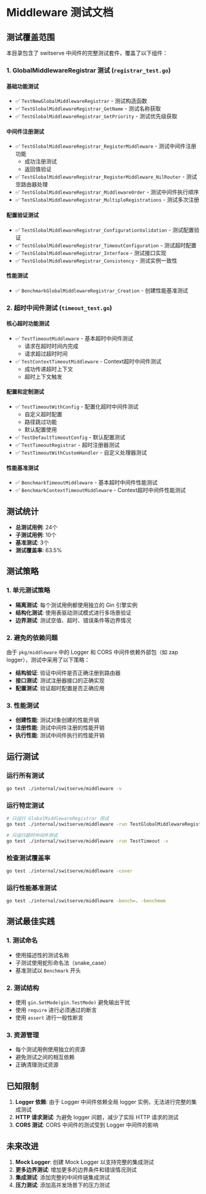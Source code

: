 # Middleware 测试文档

## 测试覆盖范围

本目录包含了 switserve 中间件的完整测试套件，覆盖了以下组件：

### 1. GlobalMiddlewareRegistrar 测试 (`registrar_test.go`)

#### 基础功能测试
- ✅ `TestNewGlobalMiddlewareRegistrar` - 测试构造函数
- ✅ `TestGlobalMiddlewareRegistrar_GetName` - 测试名称获取
- ✅ `TestGlobalMiddlewareRegistrar_GetPriority` - 测试优先级获取

#### 中间件注册测试
- ✅ `TestGlobalMiddlewareRegistrar_RegisterMiddleware` - 测试中间件注册功能
  - 成功注册测试
  - 返回值验证
- ✅ `TestGlobalMiddlewareRegistrar_RegisterMiddleware_NilRouter` - 测试空路由器处理
- ✅ `TestGlobalMiddlewareRegistrar_MiddlewareOrder` - 测试中间件执行顺序
- ✅ `TestGlobalMiddlewareRegistrar_MultipleRegistrations` - 测试多次注册

#### 配置验证测试
- ✅ `TestGlobalMiddlewareRegistrar_ConfigurationValidation` - 测试配置验证
- ✅ `TestGlobalMiddlewareRegistrar_TimeoutConfiguration` - 测试超时配置
- ✅ `TestGlobalMiddlewareRegistrar_Interface` - 测试接口实现
- ✅ `TestGlobalMiddlewareRegistrar_Consistency` - 测试实例一致性

#### 性能测试
- ✅ `BenchmarkGlobalMiddlewareRegistrar_Creation` - 创建性能基准测试

### 2. 超时中间件测试 (`timeout_test.go`)

#### 核心超时功能测试
- ✅ `TestTimeoutMiddleware` - 基本超时中间件测试
  - 请求在超时时间内完成
  - 请求超过超时时间
- ✅ `TestContextTimeoutMiddleware` - Context超时中间件测试
  - 成功传递超时上下文
  - 超时上下文触发

#### 配置和定制测试
- ✅ `TestTimeoutWithConfig` - 配置化超时中间件测试
  - 自定义超时配置
  - 路径跳过功能
  - 默认配置使用
- ✅ `TestDefaultTimeoutConfig` - 默认配置测试
- ✅ `TestTimeoutRegistrar` - 超时注册器测试
- ✅ `TestTimeoutWithCustomHandler` - 自定义处理器测试

#### 性能基准测试
- ✅ `BenchmarkTimeoutMiddleware` - 基本超时中间件性能测试
- ✅ `BenchmarkContextTimeoutMiddleware` - Context超时中间件性能测试

## 测试统计

- **总测试用例**: 24个
- **子测试用例**: 10个
- **基准测试**: 3个
- **测试覆盖率**: 63.5%

## 测试策略

### 1. 单元测试策略
- **隔离测试**: 每个测试用例都使用独立的 Gin 引擎实例
- **结构化测试**: 使用表驱动测试模式进行多场景验证
- **边界测试**: 测试空值、超时、错误条件等边界情况

### 2. 避免的依赖问题
由于 `pkg/middleware` 中的 Logger 和 CORS 中间件依赖外部包（如 zap logger），测试中采用了以下策略：
- **结构验证**: 验证中间件是否正确注册到路由器
- **接口测试**: 测试注册器接口的正确实现
- **配置测试**: 验证超时配置是否正确应用

### 3. 性能测试
- **创建性能**: 测试对象创建的性能开销
- **注册性能**: 测试中间件注册的性能开销
- **执行性能**: 测试中间件执行的性能开销

## 运行测试

### 运行所有测试
```bash
go test ./internal/switserve/middleware -v
```

### 运行特定测试
```bash
# 只运行 GlobalMiddlewareRegistrar 测试
go test ./internal/switserve/middleware -run TestGlobalMiddlewareRegistrar -v

# 只运行超时中间件测试
go test ./internal/switserve/middleware -run TestTimeout -v
```

### 检查测试覆盖率
```bash
go test ./internal/switserve/middleware -cover
```

### 运行性能基准测试
```bash
go test ./internal/switserve/middleware -bench=. -benchmem
```

## 测试最佳实践

### 1. 测试命名
- 使用描述性的测试名称
- 子测试使用蛇形命名法（snake_case）
- 基准测试以 `Benchmark` 开头

### 2. 测试结构
- 使用 `gin.SetMode(gin.TestMode)` 避免输出干扰
- 使用 `require` 进行必须通过的断言
- 使用 `assert` 进行一般性断言

### 3. 资源管理
- 每个测试用例使用独立的资源
- 避免测试之间的相互依赖
- 正确清理测试资源

## 已知限制

1. **Logger 依赖**: 由于 Logger 中间件依赖全局 logger 实例，无法进行完整的集成测试
2. **HTTP 请求测试**: 为避免 logger 问题，减少了实际 HTTP 请求的测试
3. **CORS 测试**: CORS 中间件的测试受到 Logger 中间件的影响

## 未来改进

1. **Mock Logger**: 创建 Mock Logger 以支持完整的集成测试
2. **更多边界测试**: 增加更多的边界条件和错误情况测试
3. **集成测试**: 添加完整的中间件链集成测试
4. **压力测试**: 添加高并发场景下的压力测试